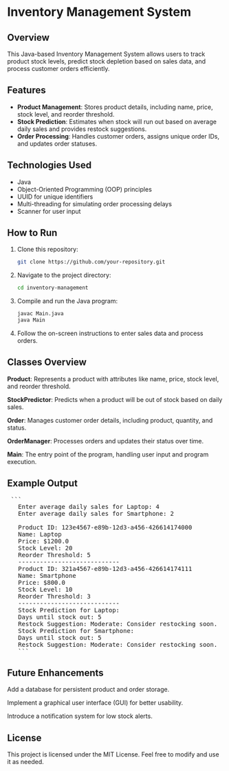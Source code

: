 # Inventory Management System

## Overview
This Java-based Inventory Management System allows users to track product stock levels, predict stock depletion based on sales data, and process customer orders efficiently.

## Features
- **Product Management**: Stores product details, including name, price, stock level, and reorder threshold.
- **Stock Prediction**: Estimates when stock will run out based on average daily sales and provides restock suggestions.
- **Order Processing**: Handles customer orders, assigns unique order IDs, and updates order statuses.

## Technologies Used
- Java
- Object-Oriented Programming (OOP) principles
- UUID for unique identifiers
- Multi-threading for simulating order processing delays
- Scanner for user input

## How to Run
1. Clone this repository:
   ```sh
   git clone https://github.com/your-repository.git
2. Navigate to the project directory:
   ```sh
   cd inventory-management
3. Compile and run the Java program:
   ```sh
   javac Main.java
   java Main
4. Follow the on-screen instructions to enter sales data and process orders.

## Classes Overview

**Product**: Represents a product with attributes like name, price, stock level, and reorder threshold.

**StockPredictor**: Predicts when a product will be out of stock based on daily sales.

**Order**: Manages customer order details, including product, quantity, and status.

**OrderManager**: Processes orders and updates their status over time.

**Main**: The entry point of the program, handling user input and program execution.

## Example Output
   <pre> ```
   Enter average daily sales for Laptop: 4
   Enter average daily sales for Smartphone: 2

   Product ID: 123e4567-e89b-12d3-a456-426614174000
   Name: Laptop
   Price: $1200.0
   Stock Level: 20
   Reorder Threshold: 5
   ----------------------------
   Product ID: 321a4567-e89b-12d3-a456-426614174111
   Name: Smartphone
   Price: $800.0
   Stock Level: 10
   Reorder Threshold: 3
   ----------------------------
   Stock Prediction for Laptop:
   Days until stock out: 5
   Restock Suggestion: Moderate: Consider restocking soon.
   Stock Prediction for Smartphone:
   Days until stock out: 5
   Restock Suggestion: Moderate: Consider restocking soon.
   ``` </pre>
   
## Future Enhancements

Add a database for persistent product and order storage.

Implement a graphical user interface (GUI) for better usability.

Introduce a notification system for low stock alerts.

## License

This project is licensed under the MIT License. Feel free to modify and use it as needed.


